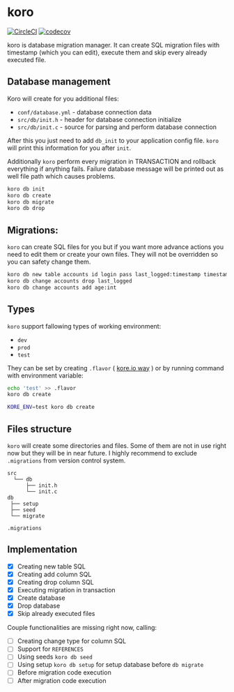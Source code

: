 # koro

[![CircleCI](https://circleci.com/gh/Eraden/koro/tree/master.svg?style=svg&circle-token=beb41b70d3092e2fd7d64a3989d1ea3de7bfe520)](https://circleci.com/gh/Eraden/koro/tree/master)
[![codecov](https://codecov.io/gh/Eraden/koro/branch/master/graph/badge.svg)](https://codecov.io/gh/Eraden/koro)


koro is database migration manager. It can create SQL migration files with timestamp (which you can edit),
execute them and skip every already executed file.

## Database management

Koro will create for you additional files:

* `conf/database.yml` - database connection data
* `src/db/init.h` - header for database connection initialize
* `src/db/init.c` - source for parsing and perform database connection

After this you just need to add `db_init` to your application config file.
`koro` will print this information for you after `init`.

Additionally `koro` perform every migration in TRANSACTION and rollback everything if anything fails.
Failure database message will be printed out as well file path which causes problems.

```bash
koro db init
koro db create
koro db migrate
koro db drop
```

## Migrations:

`koro` can create SQL files for you but if you want more advance actions you need to edit them or create your own files.
They will not be overridden so you can safety change them.

```bash
koro db new table accounts id login pass last_logged:timestamp timestamps
koro db change accounts drop last_logged
koro db change accounts add age:int
```

## Types

`koro` support fallowing types of working environment:

* `dev`
* `prod`
* `test`

They can be set by creating `.flavor` ( [kore.io way](https://kore.io/) ) or by running command with environment variable:

```bash
echo 'test' >> .flavor
koro db create
```

```bash
KORE_ENV=test koro db create
```

## Files structure

`koro` will create some directories and files. Some of them are not in use right now but they will be in near future.
I highly recommend to exclude `.migrations` from version control system.

```asciidoc
src
  └── db
      ├── init.h
      └── init.c
db
 ├── setup
 ├── seed
 └── migrate

.migrations
```

## Implementation

- [x] Creating new table SQL
- [x] Creating add column SQL
- [x] Creating drop column SQL
- [x] Executing migration in transaction
- [x] Create database
- [x] Drop database
- [x] Skip already executed files

Couple functionalities are missing right now, calling:

- [ ] Creating change type for column SQL
- [ ] Support for `REFERENCES`
- [ ] Using seeds `koro db seed`
- [ ] Using setup `koro db setup` for setup database before `db migrate`
- [ ] Before migration code execution
- [ ] After migration code execution

